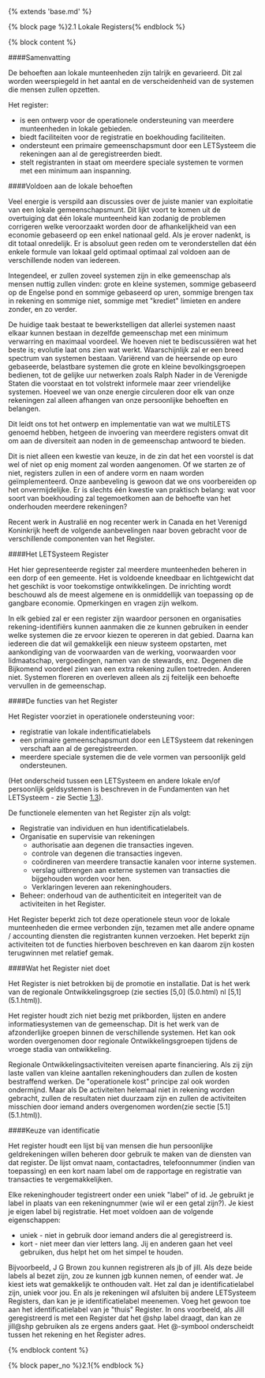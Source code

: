 {% extends 'base.md' %}

{% block page %}2.1 Lokale Registers{% endblock %}

{% block content %}

####Samenvatting

De behoeften aan lokale munteenheden zijn talrijk en gevarieerd. Dit zal worden
weerspiegeld in het aantal en de verscheidenheid van de systemen die mensen
zullen opzetten.

Het register:

* is een ontwerp voor de operationele ondersteuning van meerdere munteenheden in lokale gebieden.
* biedt faciliteiten voor de registratie en boekhouding faciliteiten.
* ondersteunt een primaire gemeenschapsmunt door een LETSysteem die rekeningen aan al de geregistreerden biedt.
* stelt registranten in staat om meerdere speciale systemen te vormen met een minimum aan inspanning.

####Voldoen aan de lokale behoeften

Veel energie is verspild aan discussies over de juiste manier van exploitatie
van een lokale gemeenschapsmunt. Dit lijkt voort te komen uit de overtuiging
dat één lokale munteenheid kan zodanig de problemen corrigeren welke veroorzaakt
worden door de afhankelijkheid van een economie gebaseerd op een enkel nationaal
geld. Als je erover nadenkt, is dit totaal onredelijk. Er is absoluut geen reden
om te veronderstellen dat één enkele formule van lokaal geld optimaal optimaal zal
voldoen aan de verschillende noden van iedereen.

Integendeel, er zullen zoveel systemen zijn in elke gemeenschap als mensen nuttig
zullen vinden: grote en kleine systemen, sommige gebaseerd op de Engelse pond en
sommige gebaseerd op uren, sommige brengen tax in rekening en sommige niet, sommige
met "krediet" limieten en andere zonder, en zo verder.

De huidige taak bestaat te bewerkstelligen dat allerlei systemen naast elkaar
kunnen bestaan in dezelfde gemeenschap met een minimum verwarring en maximaal
voordeel. We hoeven niet te bediscussiëren wat het beste is; evolutie laat ons
zien wat werkt. Waarschijnlijk zal er een breed spectrum van systemen bestaan.
Variërend van de heersende op euro gebaseerde, belastbare systemen die grote en
kleine bevolkingsgroepen bedienen, tot de gelijke uur netwerken zoals Ralph Nader
in de Verenigde Staten die voorstaat en tot volstrekt informele maar zeer vriendelijke
systemen. Hoeveel we van onze energie circuleren door elk van onze rekeningen
zal alleen afhangen van onze persoonlijke behoeften en belangen.

Dit leidt ons tot het ontwerp en implementatie van wat we multiLETS genoemd hebben,
hetgeen de invoering van meerdere registers omvat dit om aan de diversiteit aan
noden in de gemeenschap antwoord te bieden.

Dit is niet alleen een kwestie van keuze, in de zin dat het een voorstel is 
dat wel of niet op enig moment zal worden aangenomen. Of we starten ze
of niet, registers zullen in een of andere vorm en naam worden geïmplementeerd.
Onze aanbeveling is gewoon dat we ons voorbereiden op het onvermijdelijke.
Er is slechts één kwestie van praktisch belang: wat voor soort van boekhouding
zal tegemoetkomen aan de behoefte van het onderhouden meerdere rekeningen?

Recent werk in Australië en nog recenter werk in Canada en het Verenigd Koninkrijk
heeft de volgende aanbevelingen naar boven gebracht voor de verschillende
componenten van het Register.

####Het LETSysteem Register

Het hier gepresenteerde register zal meerdere munteenheden beheren in een
dorp of een gemeente. Het is voldoende kneedbaar en lichtgewicht
dat het geschikt is voor toekomstige ontwikkelingen. De inrichting wordt 
beschouwd als de meest algemene en is onmiddellijk van toepassing op de 
gangbare economie. Opmerkingen en vragen zijn welkom.

In elk gebied zal er een register zijn waardoor personen en
organisaties rekening-identifiërs kunnen aanmaken die ze kunnen gebruiken in eender
welke systemen die ze ervoor kiezen te opereren in dat gebied. Daarna kan iedereen die
dat wil gemakkelijk een nieuw systeem opstarten, met aankondiging van de voorwaarden van de werking,
voorwaarden voor lidmaatschap, vergoedingen, namen van de stewards, enz. Degenen die 
Bijkomend voordeel zien van een extra rekening zullen toetreden. Anderen niet. Systemen
floreren en overleven alleen als zij feitelijk een behoefte vervullen in de
gemeenschap.

####De functies van het Register

Het Register voorziet in operationele ondersteuning voor:

* registratie van lokale indentificatielabels
* een primaire gemeenschapsmunt door een LETSysteem dat rekeningen verschaft aan
al de geregistreerden.
* meerdere speciale systemen die de vele vormen van persoonlijk geld ondersteunen.
 
(Het onderscheid tussen een LETSysteem en andere lokale en/of persoonlijk geldsystemen
is beschreven in de Fundamenten van het LETSysteem - zie Sectie [1.3](1.3.html)).

De functionele elementen van het Register zijn als volgt:

* Registratie van individuen en hun identificatielabels.
* Organisatie en supervisie van rekeningen
  * authorisatie aan degenen die transacties ingeven.
  * controle van degenen die transacties ingeven.
  * coördineren van meerdere transactie kanalen voor interne systemen.
  * verslag uitbrengen aan externe systemen van transacties die bijgehouden
  worden voor hen.
  * Verklaringen leveren aan rekeninghouders.
* Beheer: onderhoud van de authenticiteit en integeriteit van de activiteiten in
het Register.

Het Register beperkt zich tot deze operationele steun voor de lokale
munteenheden die ermee verbonden zijn, tezamen met alle andere opname / accounting
diensten die registranten kunnen verzoeken. Het beperkt zijn activiteiten tot de
functies hierboven beschreven en kan daarom zijn kosten terugwinnen met relatief
gemak.

####Wat het Register niet doet

Het Register is niet betrokken bij de promotie en installatie. Dat is het werk
van de regionale Ontwikkelingsgroep (zie secties [5,0] (5.0.html)
nl [5,1] (5.1.html)).

Het register houdt zich niet bezig met prikborden, lijsten en andere informatiesystemen
van de gemeenschap. Dit is het werk van de afzonderlijke groepen binnen de
verschillende systemen. Het kan ook worden overgenomen door regionale Ontwikkelingsgroepen
tijdens de vroege stadia van ontwikkeling.

Regionale Ontwikkelingsactiviteiten vereisen aparte financiering. Als zij zijn
laste vallen van kleine aantallen rekeninghouders dan zullen de kosten bestraffend
werken. De "operationele kost" principe zal ook worden ondermijnd. Maar als
De activiteiten helemaal niet in rekening worden gebracht, zullen de resultaten
niet duurzaam zijn en zullen de activiteiten misschien door iemand anders overgenomen
worden(zie sectie [5.1] (5.1.html)).

####Keuze van identificatie

Het register houdt een lijst bij van mensen die hun persoonlijke geldrekeningen
willen beheren door gebruik te maken van de diensten van dat register. De lijst
omvat naam, contactadres, telefoonnummer (indien van toepassing) en een kort
naam label om de rapportage en registratie van transacties te vergemakkelijken.

Elke rekeninghouder tegistreert onder een uniek "label" of id. Je gebruikt
je label in plaats van een rekeningnummer (wie wil er een getal zijn?).
Je kiest je eigen label bij registratie. Het moet voldoen aan de volgende eigenschappen:

* uniek - niet in gebruik door iemand anders die al geregistreerd is.
* kort - niet meer dan vier letters lang. Jij en anderen gaan het veel gebruiken,
dus helpt het om het simpel te houden.

Bijvoorbeeld, J G Brown zou kunnen registreren als jb of jill. Als deze beide
labels al bezet zijn, zou ze kunnen jgb kunnen nemen, of eender wat. Je kiest
iets wat gemakkelijk te onthouden valt. Het zal dan je identificatielabel zijn,
uniek voor jou. En als je rekeningen wil afsluiten bij andere LETSysteem Registers,
dan kan je je identificatielabel meenemen. Voeg het gewoon toe aan het identificatielabel
van je "thuis" Register. In ons voorbeeld, als Jill geregistreerd
is met een Register dat het @shp label draagt, dan kan ze jill@shp gebruiken als
ze ergens anders gaat. Het @-symbool onderscheidt tussen het rekening en het Register
adres.

{% endblock content %}


{% block paper_no %}2.1{% endblock %}

